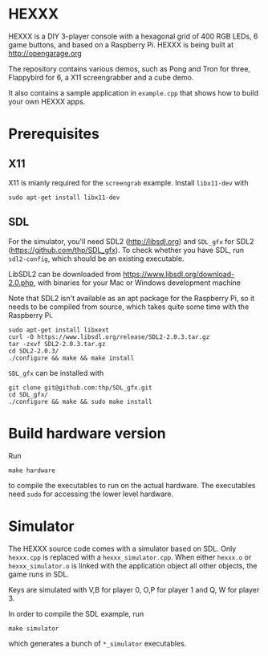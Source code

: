 # HEXXX

HEXXX is a DIY 3-player console with a hexagonal grid of 400 RGB LEDs, 6 game buttons, and based on a Raspberry Pi. HEXXX is being built at http://opengarage.org

The repository contains various demos, such as Pong and Tron for three, Flappybird for 6, a X11 screengrabber and a cube demo.

It also contains a sample application in `example.cpp` that shows how to build your own HEXXX apps.

# Prerequisites

## X11

X11 is mianly required for the `screengrab` example. Install `libx11-dev` with

```sudo apt-get install libx11-dev```

## SDL

For the simulator, you'll need SDL2 (http://libsdl.org) and `SDL_gfx` for SDL2 (https://github.com/thp/SDL_gfx). To check whether you have SDL, run `sdl2-config`, which should be an existing executable.

LibSDL2 can be downloaded from https://www.libsdl.org/download-2.0.php, with binaries for your Mac or Windows development machine

Note that SDL2 isn't available as an apt package for the Raspberry Pi, so it needs to be compiled from source, which takes quite some time with the Raspberry Pi.

```
sudo apt-get install libxext
curl -O https://www.libsdl.org/release/SDL2-2.0.3.tar.gz
tar -zxvf SDL2-2.0.3.tar.gz 
cd SDL2-2.0.3/
./configure && make && make install
```

`SDL_gfx` can be installed with

```
git clone git@github.com:thp/SDL_gfx.git
cd SDL_gfx/
./configure && make && sudo make install
```

# Build hardware version

Run 

```
make hardware
```

to compile the executables to run on the actual hardware. The executables need `sudo` for accessing the lower level hardware.

# Simulator

The HEXXX source code comes with a simulator based on SDL. Only `hexxx.cpp` is replaced with a `hexxx_simulator.cpp`. When either `hexxx.o` or `hexxx_simulator.o` is linked with the application object all other objects, the game runs in SDL. 

Keys are simulated with V,B for player 0, O,P for player 1 and Q, W for player 3.

In order to compile the SDL example, run

```
make simulator
```

which generates a bunch of `*_simulator` executables.

